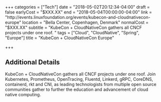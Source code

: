 +++
categories = ["Tech"]
date = "2018-05-02T20:12:34-04:00"
draft = false
earlyCost = "$XXX.XX"
end = "2018-05-04T00:00:00-04:00"
link = "http://events.linuxfoundation.org/events/kubecon-and-cloudnativecon-europe"
location = "Bella Center, Copenhagen, Denmark"
normalCost = "$XXX.XX"
subtitle = "KubeCon + CloudNativeCon gathers all CNCF projects under one roof. "
tags = ["Cloud", "CloudNative", "Spring", "Europe"]
title = "KubeCon + CloudNativeCon Europe"

+++
<!--more-->

## Additional Details

KubeCon + CloudNativeCon gathers all CNCF projects under one roof. Join Kubernetes, Prometheus, OpenTracing, Fluentd, Linkerd, gRPC, CoreDNS, containerd, rkt and CNI, as leading technologists from multiple open source communities gather to further the education and advancement of cloud native computing.